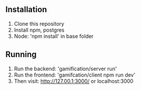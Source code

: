 Installation
------------
1. Clone this repository 
2. Install npm, postgres
3. Node: 'npm install' in base folder 


Running
-------
1. Run the backend:  'gamification/server run'
2. Run the frontend: 'gamifcation/client npm run dev'
3. Then visit: http://127.00.1:3000/ or localhost:3000

